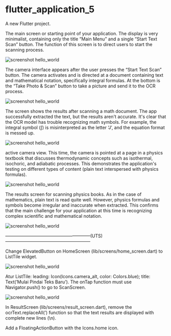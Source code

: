 # flutter_application_5

A new Flutter project.

The main screen or starting point of your application. The display is very minimalist, containing only the title “Main Menu” and a single “Start Text Scan” button. The function of this screen is to direct users to start the scanning process.

![screenshot hello_world](images/1.jpg)

The camera interface appears after the user presses the “Start Text Scan” button. The camera activates and is directed at a document containing text and mathematical notation, specifically integral formulas. At the bottom is the “Take Photo & Scan” button to take a picture and send it to the OCR process.

![screenshot hello_world](images/2.jpg)

The screen shows the results after scanning a math document. The app successfully extracted the text, but the results aren't accurate. It's clear that the OCR model has trouble recognizing math symbols. For example, the integral symbol (∫) is misinterpreted as the letter ‘J’, and the equation format is messed up.

![screenshot hello_world](images/3.jpg)

active camera view. This time, the camera is pointed at a page in a physics textbook that discusses thermodynamic concepts such as isothermal, isochoric, and adiabatic processes. This demonstrates the application's testing on different types of content (plain text interspersed with physics formulas).

![screenshot hello_world](images/4.jpg)

The results screen for scanning physics books. As in the case of mathematics, plain text is read quite well. However, physics formulas and symbols become irregular and inaccurate when extracted. This confirms that the main challenge for your application at this time is recognizing complex scientific and mathematical notation.

![screenshot hello_world](images/5.jpg)

———————————————————(UTS)———————————————————

Change ElevatedButton on HomeScreen (lib/screens/home_screen.dart) to ListTile widget.

![screenshot hello_world](images/6.jpg)

Atur ListTile: leading: Icon(Icons.camera_alt, color: Colors.blue); title: Text(’Mulai Pindai Teks Baru’). The onTap function must use Navigator.push() to go to ScanScreen.

![screenshot hello_world](images/7.jpg)

In ResultScreen (lib/screens/result_screen.dart), remove the ocrText.replaceAll(’) function so that the text results are displayed with complete new lines (\n).

Add a FloatingActionButton with the Icons.home icon.